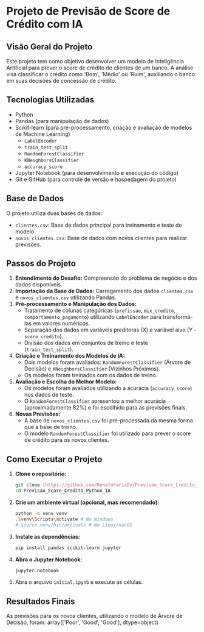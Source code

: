 # Projeto de Previsão de Score de Crédito com IA

## Visão Geral do Projeto

Este projeto tem como objetivo desenvolver um modelo de Inteligência Artificial para prever o score de crédito de clientes de um banco. A análise visa classificar o crédito como 'Bom', 'Médio' ou 'Ruim', auxiliando o banco em suas decisões de concessão de crédito.

## Tecnologias Utilizadas

* Python
* Pandas (para manipulação de dados)
* Scikit-learn (para pré-processamento, criação e avaliação de modelos de Machine Learning)
    * `LabelEncoder`
    * `train_test_split`
    * `RandomForestClassifier`
    * `KNeighborsClassifier`
    * `accuracy_score`
* Jupyter Notebook (para desenvolvimento e execução do código)
* Git e GitHub (para controle de versão e hospedagem do projeto)

## Base de Dados

O projeto utiliza duas bases de dados:
* `clientes.csv`: Base de dados principal para treinamento e teste do modelo.
* `novos_clientes.csv`: Base de dados com novos clientes para realizar previsões.

## Passos do Projeto

1.  **Entendimento do Desafio:** Compreensão do problema de negócio e dos dados disponíveis.
2.  **Importação da Base de Dados:** Carregamento dos dados `clientes.csv` e `novos_clientes.csv` utilizando Pandas.
3.  **Pré-processamento e Manipulação dos Dados:**
    * Tratamento de colunas categóricas (`profissao`, `mix_credito`, `comportamento_pagamento`) utilizando `LabelEncoder` para transformá-las em valores numéricos.
    * Separação dos dados em variáveis preditoras (X) e variável alvo (Y - `score_credito`).
    * Divisão dos dados em conjuntos de treino e teste (`train_test_split`).
4.  **Criação e Treinamento dos Modelos de IA:**
    * Dois modelos foram avaliados: `RandomForestClassifier` (Árvore de Decisão) e `KNeighborsClassifier` (Vizinhos Próximos).
    * Os modelos foram treinados com os dados de treino.
5.  **Avaliação e Escolha do Melhor Modelo:**
    * Os modelos foram avaliados utilizando a acurácia (`accuracy_score`) nos dados de teste.
    * O `RandomForestClassifier` apresentou a melhor acurácia (aproximadamente 82%) e foi escolhido para as previsões finais.
6.  **Novas Previsões:**
    * A base de `novos_clientes.csv` foi pré-processada da mesma forma que a base de treino.
    * O modelo `RandomForestClassifier` foi utilizado para prever o score de crédito para os novos clientes.

## Como Executar o Projeto

1.  **Clone o repositório:**
    ```bash
    git clone [https://github.com/RenatoFariaDv/Previsao_Score_Credito_Python_IA.git](https://github.com/RenatoFariaDv/Previsao_Score_Credito_Python_IA.git)
    cd Previsao_Score_Credito_Python_IA
    ```
2.  **Crie um ambiente virtual (opcional, mas recomendado):**
    ```bash
    python -m venv venv
    .\venv\Scripts\activate # No Windows
    # source venv/bin/activate # No Linux/macOS
    ```
3.  **Instale as dependências:**
    ```bash
    pip install pandas scikit-learn jupyter
    ```
4.  **Abra o Jupyter Notebook:**
    ```bash
    jupyter notebook
    ```
5.  Abra o arquivo `inicial.ipynb` e execute as células.

## Resultados Finais

As previsões para os novos clientes, utilizando o modelo de Árvore de Decisão, foram: array(['Poor', 'Good', 'Good'], dtype=object)
